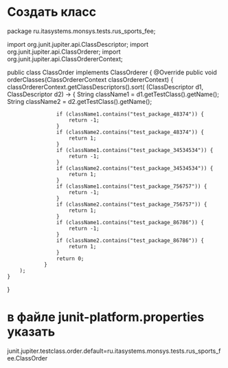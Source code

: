 
# Создать класс

package ru.itasystems.monsys.tests.rus_sports_fee;

import org.junit.jupiter.api.ClassDescriptor;
import org.junit.jupiter.api.ClassOrderer;
import org.junit.jupiter.api.ClassOrdererContext;

public class ClassOrder implements ClassOrderer {
    @Override
    public void orderClasses(ClassOrdererContext classOrdererContext) {
        classOrdererContext.getClassDescriptors().sort(
                (ClassDescriptor d1, ClassDescriptor d2) -> {
                    String className1 = d1.getTestClass().getName();
                    String className2 = d2.getTestClass().getName();

                    if (className1.contains("test_package_48374")) {
                        return -1;
                    }
                    if (className2.contains("test_package_48374")) {
                        return 1;
                    }
                    if (className1.contains("test_package_34534534")) {
                        return -1;
                    }
                    if (className2.contains("test_package_34534534")) {
                        return 1;
                    }
                    if (className1.contains("test_package_756757")) {
                        return -1;
                    }
                    if (className2.contains("test_package_756757")) {
                        return 1;
                    }
                    if (className1.contains("test_package_86786")) {
                        return -1;
                    }
                    if (className2.contains("test_package_86786")) {
                        return 1;
                    }
                    return 0;
                }
        );
    }
}

# в файле junit-platform.properties указать
junit.jupiter.testclass.order.default=ru.itasystems.monsys.tests.rus_sports_fee.ClassOrder


